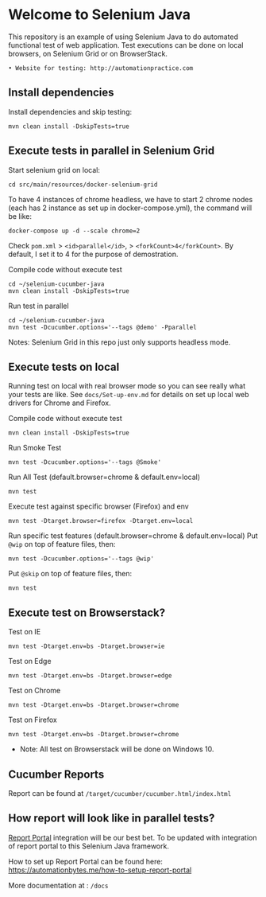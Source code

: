# Welcome to Selenium Java

This repository is an example of using Selenium Java to do automated functional test of web application. Test executions can be done on local browsers, on Selenium Grid or on BrowserStack.

	• Website for testing: http://automationpractice.com

## Install dependencies

Install dependencies and skip testing:
```
mvn clean install -DskipTests=true
```
## Execute tests in parallel in Selenium Grid

Start selenium grid on local:
```
cd src/main/resources/docker-selenium-grid
```
To have 4 instances of chrome headless, we have to start 2 chrome nodes (each has 2 instance as set up in docker-compose.yml), the command will be like:
```
docker-compose up -d --scale chrome=2
```

Check `pom.xml` > `<id>parallel</id>`, > `<forkCount>4</forkCount>`. By default, I set it to 4 for the purpose of demostration.

Compile code without execute test
```
cd ~/selenium-cucumber-java
mvn clean install -DskipTests=true
```

Run test in parallel
```
cd ~/selenium-cucumber-java
mvn test -Dcucumber.options='--tags @demo' -Pparallel
```

Notes: Selenium Grid in this repo just only supports headless mode.
## Execute tests on local

Running test on local with real browser mode so you can see really what your tests are like.
See `docs/Set-up-env.md` for details on set up local web drivers for Chrome and Firefox.

Compile code without execute test
```
mvn clean install -DskipTests=true
```

Run Smoke Test
```
mvn test -Dcucumber.options='--tags @Smoke'
```

Run All Test (default.browser=chrome & default.env=local)
```
mvn test
```

Execute test against specific browser (Firefox) and env
```
mvn test -Dtarget.browser=firefox -Dtarget.env=local
```

Run specific test features (default.browser=chrome & default.env=local)
Put `@wip` on top of feature files, then:
```
mvn test -Dcucumber.options='--tags @wip'
```

Put `@skip` on top of feature files, then:
```
mvn test
```

## Execute test on Browserstack?

Test on IE
```
mvn test -Dtarget.env=bs -Dtarget.browser=ie
```

Test on Edge
```
mvn test -Dtarget.env=bs -Dtarget.browser=edge
```

Test on Chrome
```
mvn test -Dtarget.env=bs -Dtarget.browser=chrome
```

Test on Firefox
```
mvn test -Dtarget.env=bs -Dtarget.browser=chrome
```
* Note: All test on Browserstack will be done on Windows 10.

## Cucumber Reports
Report can be found at `/target/cucumber/cucumber.html/index.html`

## How report will look like in parallel tests?

[Report Portal](https://reportportal.io/) integration will be our best bet. To be updated with integration of report portal to this Selenium Java framework.

How to set up Report Portal can be found here: https://automationbytes.me/how-to-setup-report-portal

More documentation at : `/docs`
